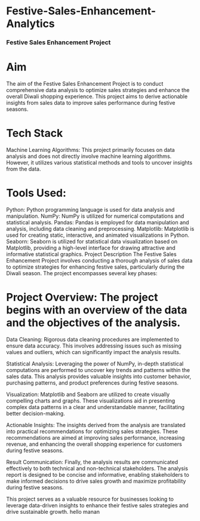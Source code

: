 # Festive-Sales-Enhancement-Analytics

### Festive Sales Enhancement Project
# Aim
The aim of the Festive Sales Enhancement Project is to conduct comprehensive data analysis to optimize sales strategies and enhance the overall Diwali shopping experience. This project aims to derive actionable insights from sales data to improve sales performance during festive seasons.

# Tech Stack
Machine Learning Algorithms:
This project primarily focuses on data analysis and does not directly involve machine learning algorithms. However, it utilizes various statistical methods and tools to uncover insights from the data.

# Tools Used:
Python: Python programming language is used for data analysis and manipulation.
NumPy: NumPy is utilized for numerical computations and statistical analysis.
Pandas: Pandas is employed for data manipulation and analysis, including data cleaning and preprocessing.
Matplotlib: Matplotlib is used for creating static, interactive, and animated visualizations in Python.
Seaborn: Seaborn is utilized for statistical data visualization based on Matplotlib, providing a high-level interface for drawing attractive and informative statistical graphics.
Project Description
The Festive Sales Enhancement Project involves conducting a thorough analysis of sales data to optimize strategies for enhancing festive sales, particularly during the Diwali season. The project encompasses several key phases:

# Project Overview: The project begins with an overview of the data and the objectives of the analysis.

Data Cleaning: Rigorous data cleaning procedures are implemented to ensure data accuracy. This involves addressing issues such as missing values and outliers, which can significantly impact the analysis results.

Statistical Analysis: Leveraging the power of NumPy, in-depth statistical computations are performed to uncover key trends and patterns within the sales data. This analysis provides valuable insights into customer behavior, purchasing patterns, and product preferences during festive seasons.

Visualization: Matplotlib and Seaborn are utilized to create visually compelling charts and graphs. These visualizations aid in presenting complex data patterns in a clear and understandable manner, facilitating better decision-making.

Actionable Insights: The insights derived from the analysis are translated into practical recommendations for optimizing sales strategies. These recommendations are aimed at improving sales performance, increasing revenue, and enhancing the overall shopping experience for customers during festive seasons.

Result Communication: Finally, the analysis results are communicated effectively to both technical and non-technical stakeholders. The analysis report is designed to be concise and informative, enabling stakeholders to make informed decisions to drive sales growth and maximize profitability during festive seasons.

This project serves as a valuable resource for businesses looking to leverage data-driven insights to enhance their festive sales strategies and drive sustainable growth.
hello manan